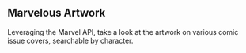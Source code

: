 ## Marvelous Artwork

Leveraging the Marvel API, take a look at the artwork on various comic issue covers, searchable by character.
